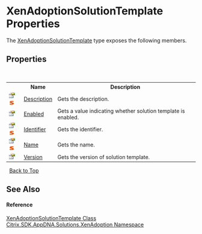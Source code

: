 # XenAdoptionSolutionTemplate Properties
 

The <a href="5219d02c-4c25-12e5-0f36-8d1ab91e080e">XenAdoptionSolutionTemplate</a> type exposes the following members.


## Properties
&nbsp;<table><tr><th></th><th>Name</th><th>Description</th></tr><tr><td>![Public property](media/pubproperty.gif "Public property")![Static member](media/static.gif "Static member")</td><td><a href="ea838986-6106-4141-3f0e-12971fe41ac7">Description</a></td><td>
Gets the description.</td></tr><tr><td>![Public property](media/pubproperty.gif "Public property")</td><td><a href="7cfcec18-97db-d239-51cd-f1b0f956a88c">Enabled</a></td><td>
Gets a value indicating whether solution template is enabled.</td></tr><tr><td>![Public property](media/pubproperty.gif "Public property")![Static member](media/static.gif "Static member")</td><td><a href="f7f235a2-273a-e31c-a8ac-f71484ced7bc">Identifier</a></td><td>
Gets the identifier.</td></tr><tr><td>![Public property](media/pubproperty.gif "Public property")![Static member](media/static.gif "Static member")</td><td><a href="5f55c72b-56bc-a8d7-b441-6ff7e769e0bc">Name</a></td><td>
Gets the name.</td></tr><tr><td>![Public property](media/pubproperty.gif "Public property")</td><td><a href="a2b443ea-19b0-599a-c499-1923b8f5362d">Version</a></td><td>
Gets the version of solution template.</td></tr></table>&nbsp;
<a href="#xenadoptionsolutiontemplate-properties">Back to Top</a>

## See Also


#### Reference
<a href="5219d02c-4c25-12e5-0f36-8d1ab91e080e">XenAdoptionSolutionTemplate Class</a><br /><a href="2a3ca15a-daca-4e24-783c-63ca2cba5f92">Citrix.SDK.AppDNA.Solutions.XenAdoption Namespace</a><br />